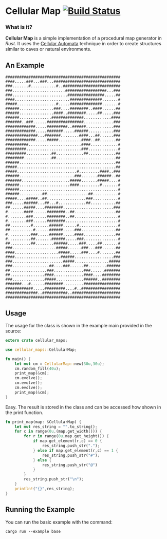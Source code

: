 # Cellular Map [![Build Status](https://travis-ci.org/THeK3nger/CellularMaps-Rust.svg?branch=master)](https://travis-ci.org/THeK3nger/CellularMaps-Rust)

### What is it?

**Cellular Map** is a simple implementation of a procedural map generator in *Rust*. It uses the [Cellular Automata][1] technique in order to create structures similar to caves or natural environments.

## An Example

	##################################################
	####.....###...###...#############################
	###.......#...........#..#########################
	###.......................##################...###
	###........................################.....##
	####........................##############.......#
	#####.................#.....##############.......#
	######...............###....########..####......##
	######...............####..########.....##.....###
	######..............##############............####
	#######..###......################.............###
	#############.....#########..######............###
	#############.....#######.....######...........###
	##############...#######........####...##......###
	#############.....#####..........####..##.......##
	##########.......................####............#
	#########........................###.............#
	#########...........##............##............##
	########............##..........................##
	######..........................................##
	#####...........................................##
	#####..........................#.........####..###
	######........................###.......######..##
	#######.....................#####.......#####....#
	######......................####.........#.......#
	######...........................................#
	######..........##..................##...........#
	#####....#####..##.................###...........#
	###.....######...##...#............##...........##
	##......#####....########......................###
	#.......####......########..##..................##
	#........###......########..##...................#
	#........###......########.......................#
	##.........#.......######......#.................#
	##..........#......######.....###...............##
	#..........###.....######.....####..............##
	#..........##.......######.....###...............#
	##.........##........######.....###.....##.......#
	###...................#####......###...###......##
	####...................#####.....###....#.......##
	####....................######.................###
	###......................#####...............#####
	###................##....###......##........######
	##................###.............###......#######
	##...............####.............####....########
	###..............#####............######..########
	#######...#......########.........################
	############.....#########....#..#################
	##############..###########..#####################
	##################################################

## Usage

The usage for the class is shown in the example main provided in the source:

```rust
extern crate cellular_maps;

use cellular_maps::CellularMap;

fn main() {
	let mut cm = CellularMap::new(30u,30u);
	cm.random_fill(40u);
	print_map(&cm);
	cm.evolve();
	cm.evolve();
	cm.evolve();
	print_map(&cm);
}
```

Easy. The result is stored in the class and can be accessed how shown in the print function.

```rust
fn print_map(map: &CellularMap) {
	let mut res_string = "".to_string();
	for c in range(0u,(map.get_width())) {
		for r in range(0u,map.get_height()) {
			if map.get_element(r,c) == 0 {
				res_string.push_str(".");
			} else if map.get_element(r,c) == 1 {
				res_string.push_str("#");
			} else {
				res_string.push_str("@")
			}
		}
		res_string.push_str("\n");
	}
	println!("{}",res_string);
}
```

## Running the Example

You can run the basic example with the command:

    cargo run --example base

[1]: https://en.wikipedia.org/wiki/Cellular_automaton